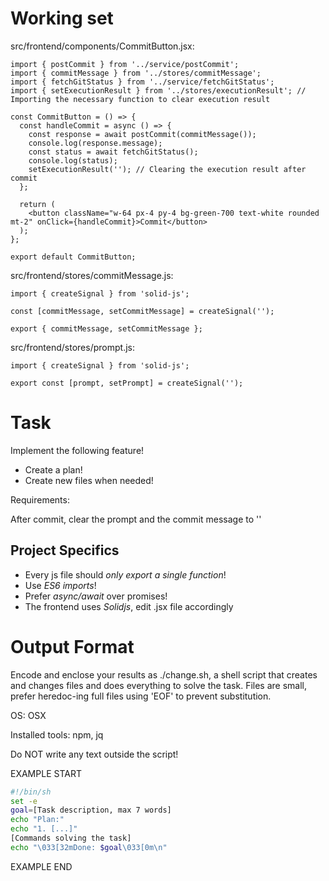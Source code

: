 # Working set

src/frontend/components/CommitButton.jsx:
```
import { postCommit } from '../service/postCommit';
import { commitMessage } from '../stores/commitMessage';
import { fetchGitStatus } from '../service/fetchGitStatus';
import { setExecutionResult } from '../stores/executionResult'; // Importing the necessary function to clear execution result

const CommitButton = () => {
  const handleCommit = async () => {
    const response = await postCommit(commitMessage());
    console.log(response.message);
    const status = await fetchGitStatus();
    console.log(status);
    setExecutionResult(''); // Clearing the execution result after commit
  };

  return (
    <button className="w-64 px-4 py-4 bg-green-700 text-white rounded mt-2" onClick={handleCommit}>Commit</button>
  );
};

export default CommitButton;

```

src/frontend/stores/commitMessage.js:
```
import { createSignal } from 'solid-js';

const [commitMessage, setCommitMessage] = createSignal('');

export { commitMessage, setCommitMessage };

```

src/frontend/stores/prompt.js:
```
import { createSignal } from 'solid-js';

export const [prompt, setPrompt] = createSignal('');

```


# Task

Implement the following feature!

- Create a plan!
- Create new files when needed!

Requirements:

After commit, clear the prompt  and the commit message to &#39;&#39;



## Project Specifics

- Every js file should *only export a single function*!
- Use *ES6 imports*!
- Prefer *async/await* over promises!
- The frontend uses *Solidjs*, edit .jsx file accordingly


# Output Format

Encode and enclose your results as ./change.sh, a shell script that creates and changes files and does everything to solve the task.
Files are small, prefer heredoc-ing full files using 'EOF' to prevent substitution.

OS: OSX

Installed tools: npm, jq


Do NOT write any text outside the script!

EXAMPLE START

```sh
#!/bin/sh
set -e
goal=[Task description, max 7 words]
echo "Plan:"
echo "1. [...]"
[Commands solving the task]
echo "\033[32mDone: $goal\033[0m\n"
```

EXAMPLE END

